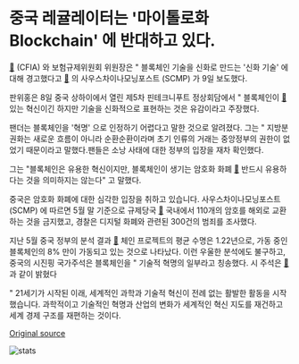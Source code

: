# 중국 레귤레이터는 '마이톨로화 Blockchain' 에 반대하고 있다.

[🔗](https://cointelegraph.com/tags/china)  (CFIA) 와 보험규제위원회 위원장은 " 블록체인 기술을 신화로 만드는 '신화 기술' 에 대해 경고했다고  [🔗](https://www.scmp.com/tech/article/2154490/top-china-regulator-warns-against-mythologising-blockchain-tech) 의 사우스차이나모닝포스트 (SCMP) 가 9일 보도했다.

판위홍은 8일 중국 상하이에서 열린 제5차 핀테크니푸트 정상회담에서 " 블록체인이  [🔗](https://cointelegraph.com/tags/blockchain) 있는 혁신이긴 하지만 기술을 신화적으로 표현하는 것은 유감이라고 주장했다.

팬더는 블록체인을 '혁명' 으로 인정하기 어렵다고 말한 것으로 알려졌다. 그는 " 지방분권화는 새로운 흐름이 아니라 순환순환이라며 초기 인류의 거래는 중앙정부의 권한이 없었기 때문이라고 말했다.팬들은 소낭 사태에 대한 정부의 입장을 재차 확인했다.

그는 "블록체인은 유용한 혁신이지만, 블록체인이 생기는 암호화 화폐  [🔗](https://cointelegraph.com/tags/cryptocurrencies) 반드시 유용하다는 것을 의미하지는 않는다" 고 말했다.

 중국은 암호화 화폐에 대한 심각한 입장을 취하고 있습니다. 사우스차이나모닝포스트 (SCMP) 에 따르면 5월 말 기준으로 규제당국  [🔗](https://cointelegraph.com/news/ban-complete-china-blocks-foreign-crypto-exchanges-to-counter-financial-risks)  국내에서 110개의 암호를 해외로 교환하는 것을 금지했고, 경찰은 디지털 화폐와 관련된 300건의 범죄를 조사했다.

지난 5월 중국 정부의 분석 결과  [🔗](https://cointelegraph.com/news/chinese-report-blockchain-projects-go-from-boom-to-bust-in-15-months) 체인 프로젝트의 평균 수명은 1.22년으로, 가동 중인 블록체인의 8% 만이 가동되고 있는 것으로 나타났다. 이런 우울한 분석에도 불구하고, 중국의 시진핑 국가주석은 블록체인을 " 기술적 혁명의 일부라고 칭송했다. 시 주석은  [🔗](https://cointelegraph.com/news/chinas-president-xi-says-blockchain-part-of-new-technological-revolution)과 같이 밝혔다

" 21세기가 시작된 이래, 세계적인 과학과 기술적 혁신이 전례 없는 활발한 활동을 시작했습니다. 과학적이고 기술적인 혁명과 산업의 변화가 세계적인 혁신 지도를 재건하고 세계 경제 구조를 재편하는 것이다.

[Original source](https://cointelegraph.com/news/chinese-regulator-warns-against-mythologizing-blockchain)

![stats](https://c.statcounter.com/11760860/0/a89fa40b/1/ "stats")
